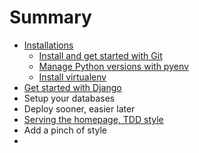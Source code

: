 # Summary

* [Installations](installations.md)
  * [Install and get started with Git](installations.md#install-and-get-started-with-git)
  * [Manage Python versions with pyenv](installations.md#manage-python-versions-with-pyenv)
  * [Install virtualenv](installations.md#install-virtualenv)
* [Get started with Django](get-started-with-django.md)
* Setup your databases
* Deploy sooner, easier later
* [Serving the homepage, TDD style](serving-homepage-tdd.md)
* Add a pinch of style
* 
